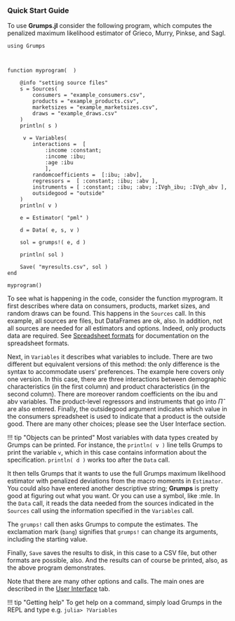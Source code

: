 ### Quick Start Guide

To use **Grumps.jl** consider the following program, which computes the penalized maximum likelihood estimator of Grieco, Murry, Pinkse, and Sagl.


    using Grumps



    function myprogram(  )

        @info "setting source files"
        s = Sources(
            consumers = "example_consumers.csv",
            products = "example_products.csv",
            marketsizes = "example_marketsizes.csv",
            draws = "example_draws.csv"  
        )
        println( s )

         v = Variables(
            interactions =  [
                :income :constant; 
                :income :ibu; 
                :age :ibu
                ],
            randomcoefficients =  [:ibu; :abv],
            regressors =  [ :constant; :ibu; :abv ],
            instruments = [ :constant; :ibu; :abv; :IVgh_ibu; :IVgh_abv ],
            outsidegood = "outside"
        )
        println( v )

        e = Estimator( "pml" )

        d = Data( e, s, v )

        sol = grumps!( e, d )

        println( sol )

        Save( "myresults.csv", sol )
    end

    myprogram()



To see what is happening in the code, consider the function myprogram.  It first describes where data on consumers, products, market sizes, and random draws can be found.  This happens in the `Sources` call. In this example, all sources are files, but DataFrames are ok, also.  In addition, not all sources are needed for all estimators and options.  Indeed, only products data are required.  See [Spreadsheet formats](@ref) for documentation on the spreadsheet formats.

Next, in `Variables` it describes what variables to include. There are two different but equivalent versions of this method: the only difference is the syntax to accommodate users' preferences.  The example here covers only one version. In this case, there are three interactions between demographic characteristics (in the first column) and product characteristics (in the second column).  There are moreover random coefficients on the ibu and abv variables.  The product-level regressors and instruments that go into $\hat \Pi$ are also entered.  Finally, the outsidegood argument indicates which value in the consumers spreadsheet is used to indicate that a product is the outside good.  There are many other choices; please see the User Interface section.

!!! tip "Objects can be printed"
    Most variables with data types created by Grumps can be printed.  For instance, the `println( v )` line tells Grumps to print the variable `v`, which in this case contains information about the specification. `println( d )` works too after the `Data` call.

It then tells Grumps that it wants to use the full Grumps maximum likelihood estimator with penalized deviations from the macro moments in `Estimator`.  You could also have entered another descriptive string; **Grumps** is pretty good at figuring out what you want.  Or you can use a symbol, like :mle.  In the `Data` call, it reads the data needed from the sources indicated in the `Sources` call using the information specified in the `Variables` call.

The `grumps!` call then asks Grumps to compute the estimates.  The exclamation mark (`bang`) signifies that `grumps!` can change its arguments, including the starting value.

Finally, `Save` saves the results to disk, in this case to a CSV file, but other formats are possible, also.  And the results can of course be printed, also, as the above program demonstrates.

Note that there are many other options and calls.  The main ones are described in the [User Interface](@ref) tab.

!!! tip "Getting help"
    To get help on a command, simply load Grumps in the REPL and type e.g.
    ```
    julia> ?Variables
    ```



